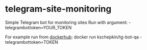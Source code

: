 # telegram-site-monitoring
Simple Telegram bot for monitoring sites
Run with argument: -telegrambottoken=YOUR_TOKEN

For example run from [dockerhub](https://hub.docker.com/repository/docker/kschepkin/tg-bot-qa/general): docker run kschepkin/tg-bot-qa -telegrambottoken=TOKEN
